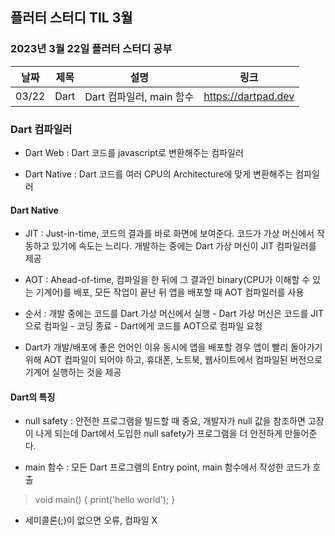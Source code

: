 ## 플러터 스터디 TIL 3월 

###  2023년 3월 22일 플러터 스터디 공부 
| 날짜       | 제목               | 설명                                | 링크                                                                             |
| ---------- | ------------------ | ----------------------------------- | -------------------------------------------------------------------------------- |
| 03/22 | Dart  | Dart 컴파일러, main 함수  | https://dartpad.dev |   |


### Dart 컴파일러 

* Dart Web : Dart 코드를 javascript로 변환해주는 컴파일러

* Dart Native : Dart 코드를 여러 CPU의 Architecture에 맞게 변환해주는 컴파일러

#### Dart Native

* JIT : Just-in-time, 코드의 결과를 바로 화면에 보여준다. 코드가 가상 머신에서 작동하고 있기에 속도는 느리다. 개발하는 중에는 Dart 가상 머신이 JIT 컴파일러를 제공

* AOT : Ahead-of-time, 컴파일을 한 뒤에 그 결과인 binary(CPU가 이해할 수 있는 기계어)를 배포, 모든 작업이 끝난 뒤 앱을 배포할 때 AOT 컴파일러를 사용

* 순서 : 개발 중에는 코드를 Dart 가상 머신에서 실행 - Dart 가상 머신은 코드를 JIT으로 컴파일 - 코딩 종료 - Dart에게 코드를 AOT으로 컴파일 요청

* Dart가 개발/배포에 좋은 언어인 이유
동시에 앱을 배포할 경우 앱이 빨리 돌아가기 위해 AOT 컴파일이 되어야 하고, 휴대폰, 노트북, 웹사이트에서 컴파일된 버전으로 기계어 실행하는 것을 제공

#### Dart의 특징
* null safety : 안전한 프로그램을 빌드할 때 중요, 개발자가 null 값을 참조하면 고장이 나게 되는데 Dart에서 도입한 null safety가 프로그램을 더 안전하게 만들어준다. 

* main 함수 : 모든 Dart 프로그램의 Entry point, main 함수에서 작성한 코드가 호출

> 	void main() {
    print('hello world');
}
* 세미콜론(;)이 없으면 오류, 컴파일 X

